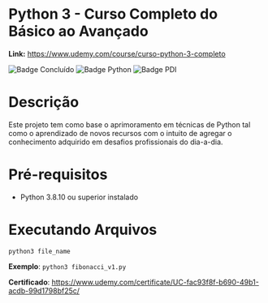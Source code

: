 # Python 3 - Curso Completo do Básico ao Avançado
<b>Link:</b> https://www.udemy.com/course/curso-python-3-completo 

![Badge Concluído](http://img.shields.io/static/v1?label=STATUS&message=CONCLUÍDO&color=GREEN&style=for-the-badge)
![Badge Python](http://img.shields.io/static/v1?label=PYTHON&message=V.3.8.10&color=blue&style=for-the-badge)
![Badge PDI](http://img.shields.io/static/v1?label=PDI&message=LOGCOMEX&color=purple&style=for-the-badge)

<h1> Descrição </h1>

Este projeto tem como base o aprimoramento em técnicas de Python tal como o aprendizado de novos
recursos com o intuito de agregar o conhecimento adquirido em desafios profissionais do dia-a-dia.

<h1> Pré-requisitos </h1>

* Python 3.8.10 ou superior instalado

<h1> Executando Arquivos </h1>

```python3 file_name```

<b>Exemplo</b>:
```python3 fibonacci_v1.py```

<b>Certificado</b>:
https://www.udemy.com/certificate/UC-fac93f8f-b690-49b1-acdb-99d1798bf25c/